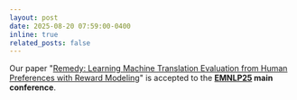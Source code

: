 ```yaml
---
layout: post
date: 2025-08-20 07:59:00-0400
inline: true
related_posts: false
---
```


Our paper "[Remedy: Learning Machine Translation Evaluation from Human Preferences with Reward Modeling](https://arxiv.org/abs/2504.13630)" is accepted to the **[EMNLP25](https://2025.emnlp.org/) main conference**.
